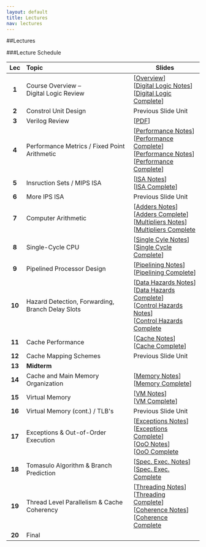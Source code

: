 ```yaml
---
layout: default
title: Lectures
nav: lectures
---
```


##Lectures 

###Lecture Schedule

|  Lec      |                                          Topic                                                             |    Slides   | 
| :-------: | :--------------------------------------------------------------------------------------------------------- | ----------- | 
| **1**     | Course Overview &ndash;<br>Digital Logic Review  | [[Overview](http://ee.usc.edu/~redekopp/ee457/slides/EE457Unit0_Intro.pdf)]<br>[[Digital Logic Notes](http://ee.usc.edu/~redekopp/ee457/slides/EE457Unit1_LogicReview_Notes.pdf)]<br>[[Digital Logic Complete](http://ee.usc.edu/~redekopp/ee457/slides/EE457Unit1_LogicReview.pdf)] |
| **2**     | Constrol Unit Design                             | Previous Slide Unit | 
| **3**     | Verilog Review                                   | [[PDF](http://ee.usc.edu/~redekopp/ee457/slides/VerilogDiscussion.pdf)]        | 
| **4**     | Performance Metrics / Fixed Point Arithmetic     | [[Performance Notes](http://ee.usc.edu/~redekopp/ee457/slides/EE457Unit2_Performance_Notes.pdf)]<br>[[Performance Complete](http://ee.usc.edu/~redekopp/ee457/slides/EE457Unit2_Performance.pdf)]<br>                                                                 [[Performance Notes](http://ee.usc.edu/~redekopp/ee457/slides/EE457Unit4a_FixedPoint_Notes.pdf)]<br>                                                                 [[Performance Complete](http://ee.usc.edu/~redekopp/ee457/slides/EE457Unit4a_FixedPoint.pdf)] | 
| **5**     | Insruction Sets / MIPS ISA                       | [[ISA Notes](http://ee.usc.edu/~redekopp/ee457/slides/EE457Unit3_ISA_Notes.pdf)]<br>[[ISA Complete](http://ee.usc.edu/~redekopp/ee457/slides/EE457Unit3_ISA.pdf)] | 
| **6**     | More IPS ISA                                     | Previous Slide Unit | 
| **7**     | Computer Arithmetic                              | [[Adders Notes](http://ee.usc.edu/~redekopp/ee457/slides/EE457Unit4b_FastAdders_Notes.pdf)]<br>[[Adders Complete](http://ee.usc.edu/~redekopp/ee457/slides/EE457Unit4b_FastAdders.pdf)]<br>[[Multipliers Notes](http://ee.usc.edu/~redekopp/ee457/slides/EE457Unit4c_FastMultipliers_Notes.pdf)]<br>[[Multipliers Complete](http://ee.usc.edu/~redekopp/ee457/slides/EE457Unit4c_FastMultipliers.pdf) |  
| **8**     | Single-Cycle CPU                                 | [[Single Cyle Notes](http://ee.usc.edu/~redekopp/ee457/slides/EE457Unit3_SingleCycle_Notes.pdf)]<br>[[Single Cycle Complete](http://ee.usc.edu/~redekopp/ee457/slides/EE457Unit3_SingleCycle.pdf)] |
| **9**     | Pipelined Processor Design                       | [[Pipelining Notes](http://ee.usc.edu/~redekopp/ee457/slides/EE457Unit6a_Pipelining_Notes.pdf)]<br>[[Pipelining Complete](http://ee.usc.edu/~redekopp/ee457/slides/EE457Unit6a_Pipelining.pdf)] |
| **10**    | Hazard Detection, Forwarding, Branch Delay Slots | [[Data Hazards Notes](http://ee.usc.edu/~redekopp/ee457/slides/EE457Unit6b_DataHazards_Notes.pdf)]<br>[[Data Hazards Complete](http://ee.usc.edu/~redekopp/ee457/slides/EE457Unit6b_DataHazards.pdf)]<br>[[Control Hazards Notes](http://ee.usc.edu/~redekopp/ee457/slides/EE457Unit6c_ControlHazards_Notes.pdf)]<br>[[Control Hazards Complete](http://ee.usc.edu/~redekopp/ee457/slides/EE457Unit6c_ControlHazards.pdf) |  
| **11**    | Cache Performance                                | [[Cache Notes](http://ee.usc.edu/~redekopp/ee457/slides/EE457Unit7a_Cache_Notes.pdf)]<br>[[Cache Complete](http://ee.usc.edu/~redekopp/ee457/slides/EE457Unit7a_Cache.pdf)] |
| **12**    | Cache Mapping Schemes                            | Previous Slide Unit | 
| **13**    | **Midterm**                                      | |
| **14**    | Cache and Main Memory Organization               | [[Memory Notes](http://ee.usc.edu/~redekopp/ee457/slides/EE457Unit7b_Interleaving_Notes.pdf)]<br>[[Memory Complete](http://ee.usc.edu/~redekopp/ee457/slides/EE457Unit7b_Interleaving.pdf)] |
| **15**    | Virtual Memory                                   | [[VM Notes](http://ee.usc.edu/~redekopp/ee457/slides/EE457Unit7c_VirtualMem_Notes.pdf)]<br>[[VM Complete](http://ee.usc.edu/~redekopp/ee457/slides/EE457Unit7c_VirtualMem.pdf)] |
| **16**    | Virtual Memory (cont.) / TLB's                   | Previous Slide Unit | 
| **17**    | Exceptions & Out-of-Order Execution              | [[Exceptions Notes](http://ee.usc.edu/~redekopp/ee457/slides/EE457Unit8_Exceptions_Notes.pdf)]<br>[[Exceptions Complete](http://ee.usc.edu/~redekopp/ee457/slides/EE457Unit8_Exceptions.pdf)]<br>[[OoO Notes](http://ee.usc.edu/~redekopp/ee457/slides/EE457Unit9a_OoO_Notes.pdf)]<br>[[OoO Complete](http://ee.usc.edu/~redekopp/ee457/slides/EE457Unit9a_OoO.pdf) |  
| **18**    | Tomasulo Algorithm & Branch Prediction           | [[Spec. Exec. Notes](http://ee.usc.edu/~redekopp/ee457/slides/EE457Unit9b_Speculation_Notes.pdf)]<br>[[Spec. Exec. Complete](http://ee.usc.edu/~redekopp/ee457/slides/EE457Unit9b_Speculation.pdf) |  
| **19**    | Thread Level Parallelism & Cache Coherency       | [[Threading Notes](http://ee.usc.edu/~redekopp/ee457/slides/EE457Unit9c_CMT_Notes.pdf)]<br>[[Threading Complete](http://ee.usc.edu/~redekopp/ee457/slides/EE457Unit9c_CMT.pdf)]<br>[[Coherence Notes](http://ee.usc.edu/~redekopp/ee457/slides/EE457Unit10_Coherence_Notes.pdf)]<br>[[Coherence Complete](http://ee.usc.edu/~redekopp/ee457/slides/EE457Unit10_Coherence.pdf) |  
| **20**    | Final                                            |                                                                                 |

